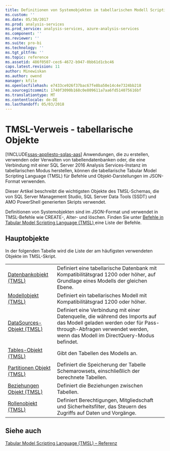 ```yaml
---
title: Definitionen von Systemobjekten im tabellarischen Modell Scripting Language (TMSL) | Microsoft Docs
ms.custom: ''
ms.date: 05/30/2017
ms.prod: analysis-services
ms.prod_service: analysis-services, azure-analysis-services
ms.component: ''
ms.reviewer: ''
ms.suite: pro-bi
ms.technology: ''
ms.tgt_pltfrm: ''
ms.topic: reference
ms.assetid: 486f0507-cec6-4672-b947-0bb61d1cbc46
caps.latest.revision: 11
author: Minewiskan
ms.author: owend
manager: kfile
ms.openlocfilehash: e7433ce926f37bac67fe8ba50e14c4e7324bb218
ms.sourcegitcommit: 1740f3090b168c0e809611a7aa6fd514075616bf
ms.translationtype: MT
ms.contentlocale: de-DE
ms.lasthandoff: 05/03/2018
---
```

# <a name="tmsl-reference---tabular-objects"></a>TMSL-Verweis - tabellarische Objekte
[!INCLUDE[ssas-appliesto-sqlas-aas](../../includes/ssas-appliesto-sqlas-aas.md)]
  Anwendungen, die zu erstellen, verwenden oder Verwalten von tabellendatenbanken oder, die eine Verbindung mit einer SQL Server 2016 Analysis Services-Instanz im tabellarischen Modus herstellen, können die tabellarische Tabular Model Scripting Language (TMSL) für Befehle und Objekt-Darstellungen im JSON-Format verwenden.  
  
 Dieser Artikel beschreibt die wichtigsten Objekte des TMSL-Schemas, die von SQL Server Management Studio, SQL Server Data Tools (SSDT) und AMO PowerShell generierten Skripts verwendet.  
  
 Definitionen von Systemobjekten sind im JSON-Format und verwendet in TMSL-Befehle wie CREATE-, Alter- und löschen. Finden Sie unter [Befehle in Tabular Model Scripting Language &#40;TMSL&#41; ](../../analysis-services/tabular-models-scripting-language-commands/tmsl-reference-commands.md) eine Liste der Befehle.  
  
## <a name="main-objects"></a>Hauptobjekte  
 In der folgenden Tabelle wird die Liste der am häufigsten verwendeten Objekte im TMSL-Skript.  
  
|||  
|-|-|  
|[Datenbankobjekt &#40;TMSL&#41;](../../analysis-services/tabular-models-scripting-language-objects/database-object-tmsl.md)|Definiert eine tabellarische Datenbank mit Kompatibilitätsgrad 1200 oder höher, auf Grundlage eines Modells der gleichen Ebene.|  
|[Modellobjekt &#40;TMSL&#41;](../../analysis-services/tabular-models-scripting-language-objects/model-object-tmsl.md)|Definiert ein tabellarisches Modell mit Kompatibilitätsgrad 1200 oder höher.|  
|[DataSources-Objekt &#40;TMSL&#41;](../../analysis-services/tabular-models-scripting-language-objects/datasources-object-tmsl.md)|Definiert eine Verbindung mit einer Datenquelle, die während des Imports auf das Modell geladen werden oder für Pass-through-Abfragen verwendet werden, wenn das Modell im DirectQuery-Modus befindet.|  
|[Tables-Objekt &#40;TMSL&#41;](../../analysis-services/tabular-models-scripting-language-objects/tables-object-tmsl.md)|Gibt den Tabellen des Modells an.|  
|[Partitionen Objekt &#40;TMSL&#41;](../../analysis-services/tabular-models-scripting-language-objects/partitions-object-tmsl.md)|Definiert die Speicherung der Tabelle Schemarowsets, einschließlich der berechnete Tabellen.|  
|[Beziehungen Objekt &#40;TMSL&#41;](../../analysis-services/tabular-models-scripting-language-objects/relationships-object-tmsl.md)|Definiert die Beziehungen zwischen Tabellen.|  
|[Rollenobjekt &#40;TMSL&#41;](../../analysis-services/tabular-models-scripting-language-objects/roles-object-tmsl.md)|Definiert Berechtigungen, Mitgliedschaft und Sicherheitsfilter, das Steuern des Zugriffs auf Daten und Vorgänge.|  
  
## <a name="see-also"></a>Siehe auch  
 [Tabular Model Scripting Language &#40;TMSL&#41; – Referenz](../../analysis-services/tabular-model-scripting-language-tmsl-reference.md)  
  
  
